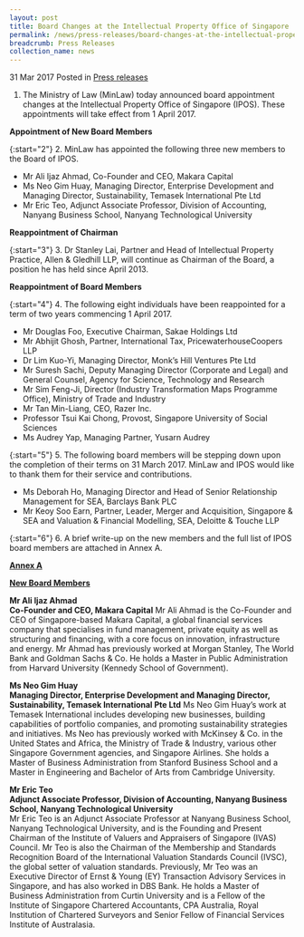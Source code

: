 ```yaml
---
layout: post
title: Board Changes at the Intellectual Property Office of Singapore
permalink: /news/press-releases/board-changes-at-the-intellectual-property-office-of-singapore
breadcrumb: Press Releases
collection_name: news
---
```


31 Mar 2017 Posted in [Press releases](/news/press-releases)

1. The Ministry of Law (MinLaw) today announced board appointment changes at the Intellectual Property Office of Singapore (IPOS). These appointments will take effect from 1 April 2017.    


**Appointment of New Board Members**



{:start="2"}
2. MinLaw has appointed the following three new members to the Board of IPOS.


* Mr Ali Ijaz Ahmad, Co-Founder and CEO, Makara Capital
* Ms Neo Gim Huay, Managing Director, Enterprise Development and Managing Director, Sustainability, Temasek International Pte Ltd
* Mr Eric Teo, Adjunct Associate Professor, Division of Accounting, Nanyang Business School, Nanyang Technological University



**Reappointment of Chairman**

 
{:start="3"}
3. Dr Stanley Lai, Partner and Head of Intellectual Property Practice, Allen & Gledhill LLP, will continue as Chairman of the Board, a position he has held since April 2013.


**Reappointment of Board Members**



{:start="4"}
4. The following eight individuals have been reappointed for a term of two years commencing 1 April 2017.

 

* Mr Douglas Foo, Executive Chairman, Sakae Holdings Ltd
* Mr Abhijit Ghosh, Partner, International Tax, PricewaterhouseCoopers LLP
* Dr Lim Kuo-Yi, Managing Director, Monk’s Hill Ventures Pte Ltd
* Mr Suresh Sachi, Deputy Managing Director (Corporate and Legal) and General Counsel, Agency for Science, Technology and Research
* Mr Sim Feng-Ji, Director (Industry Transformation Maps Programme Office), Ministry of Trade and Industry
* Mr Tan Min-Liang, CEO, Razer Inc.
* Professor Tsui Kai Chong, Provost, Singapore University of Social Sciences
* Ms Audrey Yap, Managing Partner, Yusarn Audrey
 
{:start="5"}
5. The following board members will be stepping down upon the completion of their terms on 31 March 2017. MinLaw and IPOS would like to thank them for their service and contributions.


* Ms Deborah Ho, Managing Director and Head of Senior Relationship Management for SEA, Barclays Bank PLC
* Mr Keoy Soo Earn, Partner, Leader, Merger and Acquisition, Singapore & SEA and Valuation & Financial Modelling, SEA, Deloitte & Touche LLP
 
{:start="6"}
6. A brief write-up on the new members and the full list of IPOS board members are attached in Annex A.



**<u>Annex A</u>**

**<u>New Board Members</u>**

**Mr Ali Ijaz Ahmad**  
**Co-Founder and CEO, Makara Capital**
Mr Ali Ahmad is the Co-Founder and CEO of Singapore-based Makara Capital, a global financial services company that specialises in fund management, private equity as well as structuring and financing, with a core focus on innovation, infrastructure and energy. Mr Ahmad has previously worked at Morgan Stanley, The World Bank and Goldman Sachs & Co. He holds a Master in Public Administration from Harvard University (Kennedy School of Government).

**Ms Neo Gim Huay**  
**Managing Director, Enterprise Development and Managing Director, Sustainability, Temasek International Pte Ltd**
Ms Neo Gim Huay’s work at Temasek International includes developing new businesses, building capabilities of portfolio companies, and promoting sustainability strategies and initiatives. Ms Neo has previously worked with McKinsey & Co. in the United States and Africa, the Ministry of Trade & Industry, various other Singapore Government agencies, and Singapore Airlines. She holds a Master of Business Administration from Stanford Business School and a Master in Engineering and Bachelor of Arts from Cambridge University.

**Mr Eric Teo**  
**Adjunct Associate Professor, Division of Accounting, Nanyang Business School, Nanyang Technological University**  
Mr Eric Teo is an Adjunct Associate Professor at Nanyang Business School, Nanyang Technological University, and is the Founding and Present Chairman of the Institute of Valuers and Appraisers of Singapore (IVAS) Council.  Mr Teo is also the Chairman of the Membership and Standards Recognition Board of the International Valuation Standards Council (IVSC), the global setter of valuation standards. Previously, Mr Teo was an Executive Director of Ernst & Young (EY) Transaction Advisory Services in Singapore, and has also worked in DBS Bank. He holds a Master of Business Administration from Curtin University and is a Fellow of the Institute of Singapore Chartered Accountants, CPA Australia, Royal Institution of Chartered Surveyors and Senior Fellow of Financial Services Institute of Australasia.
